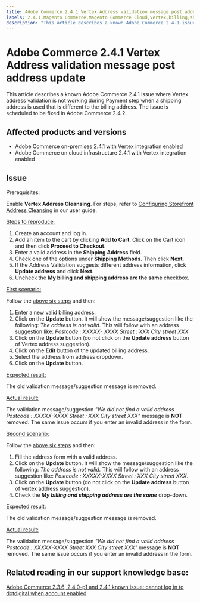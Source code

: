 ```yaml
---
title: Adobe Commerce 2.4.1 Vertex Address validation message post address update
labels: 2.4.1,Magento Commerce,Magento Commerce Cloud,Vertex,billing,shipping,troubleshooting,Adobe Commerce,on-premises,cloud infrastructure
description: "This article describes a known Adobe Commerce 2.4.1 issue where Vertex address validation is not working during Payment step when a shipping address is used that is different to the billing address. The issue is scheduled to be fixed in Adobe Commerce 2.4.2."
---
```


# Adobe Commerce 2.4.1 Vertex Address validation message post address update

This article describes a known Adobe Commerce 2.4.1 issue where Vertex address validation is not working during Payment step when a shipping address is used that is different to the billing address. The issue is scheduled to be fixed in Adobe Commerce 2.4.2.

## Affected products and versions

* Adobe Commerce on-premises 2.4.1 with Vertex integration enabled
* Adobe Commerce on cloud infrastructure 2.4.1 with Vertex integration enabled

## Issue

Prerequisites:

Enable **Vertex Address Cleansing**. For steps, refer to [Configuring Storefront Address Cleansing](https://docs.magento.com/user-guide/tax/vertex-configure-address.html) in our user guide.

<u>Steps to reproduce:</u>

1. Create an account and log in.
1. Add an item to the cart by clicking **Add to Cart**. Click on the Cart icon and then click **Proceed to Checkout**.
1. Enter a valid address in the **Shipping Address** field.
1. Check one of the options under **Shipping Methods**. Then click **Next**.
1. If the Address Validation suggests different address information, click **Update address** and click **Next**.
1. Uncheck the **My billing and shipping address are the same** checkbox.

<u>First scenario:</u>

Follow the [above six steps](https://support.magento.com/hc/en-us/articles/360050139631#first_sixth) and then:

1. Enter a new valid billing address.
1. Click on the **Update** button. It will show the message/suggestion like the following: *The address is not valid.* This will follow with an address suggestion like: *Postcode : XXXXX- XXXX Street : XXX City street XXX*
1. Click on the **Update** button (do not click on the **Update address** button of Vertex address suggestion).
1. Click on the **Edit** button of the updated billing address.
1. Select the address from address dropdown.
1. Click on the **Update** button.

<u>Expected result:</u>

The old validation message/suggestion message is removed.

<u>Actual result:</u>

The validation message/suggestion *"We did not find a valid address Postcode : XXXXX-XXXX Street : XXX City street XXX"* message is **NOT** removed. The same issue occurs if you enter an invalid address in the form.

<u>Second scenario:</u>

Follow the [above six steps](https://support.magento.com/hc/en-us/articles/360050139631#first_sixth) and then:

1. Fill the address form with a valid address.
1. Click on the **Update** button. It will show the message/suggestion like the following: *The address is not valid.* This will follow with an address suggestion like: *Postcode : XXXXX-XXXX Street : XXX City street XXX*.
1. Click on the **Update** button (do not click on the **Update address** button of vertex address suggestion).
1. Check the ***My billing and shipping address are the same*** drop-down.

<u>Expected result:</u>

The old validation message/suggestion message is removed.

<u>Actual result:</u>

The validation message/suggestion *"We did not find a valid address Postcode : XXXXX-XXXX Street  XXX City street XXX"* message is **NOT** removed. The same issue occurs if you enter an invalid address in the form.

## Related reading in our support knowledge base:

[Adobe Commerce 2.3.6, 2.4.0-p1 and 2.4.1 known issue: cannot log in to dotdigital when account enabled](https://support.magento.com/hc/en-us/articles/360050092291) 
